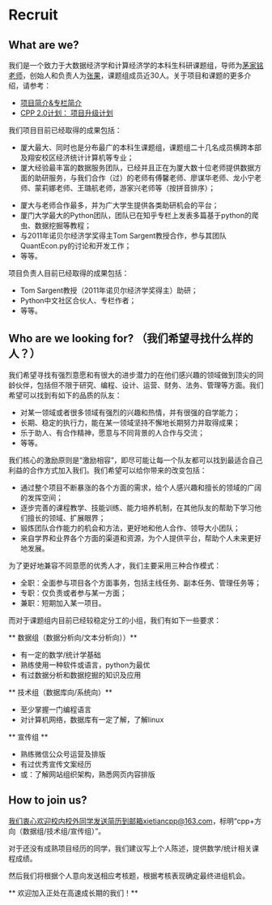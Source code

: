 # Recruit


## What are we?

我们是一个致力于大数据经济学和计算经济学的本科生科研课题组，导师为[茅家铭老师](http://wise.xmu.edu.cn/people/faculty/600cf256_34ab_465b_8f60_d7a15bf56934.html)，创始人和负责人为[张果](http://zhangguo.me)，课题组成员近30人。关于项目和课题的更多介绍，请参考：
- [项目简介&专栏简介](https://zhuanlan.zhihu.com/p/21331379)
- [CPP 2.0计划： 项目升级计划](https://zhuanlan.zhihu.com/p/23572506?refer=xmucpp)


我们项目目前已经取得的成果包括：
<!--审核和揣摩一下用词-->
- 厦大最大、同时也是分布最广的本科生课题组，课题组二十几名成员横跨本部及翔安校区经济统计计算机等专业；
- 厦大经验最丰富的数据服务团队，已经并且正在为厦大数十位老师提供数据方面的助研服务，与我们合作（过）的老师有傅馨老师、廖谋华老师、龙小宁老师、蒙莉娜老师、王璐航老师，游家兴老师等（按拼音排序）；
<!--@吕昕补充一下老师名单-->
- 厦大与老师合作最多，并为广大学生提供各类助研机会的平台；
- 厦门大学最大的Python团队，团队已在知乎专栏上发表多篇基于python的爬虫、数据挖掘等教程；
- 与2011年诺贝尔经济学奖得主Tom Sargent教授合作，参与其团队QuantEcon.py的讨论和开发工作；
- 等等。



项目负责人目前已经取得的成果包括：
- Tom Sargent教授（2011年诺贝尔经济学奖得主）助研；
- Python中文社区合伙人、专栏作者；
- 等等。




## Who are we looking for? （我们希望寻找什么样的人？）

<!--We are seeking for peers who has strong willingness and great pontential of improvement to be the top in their field of interest, including research, coding, design, operation, finance, legal, management, etc. We hope to find excellent peers with quality as follows:-->

我们希望寻找有强烈意愿和有很大的进步潜力的在他们感兴趣的领域做到顶尖的同龄伙伴，包括但不限于研究、编程、设计、运营、财务、法务、管理等方面。我们希望可以找到有如下的品质的队友：

- 对某一领域或者很多领域有强烈的兴趣和热情，并有很强的自学能力；
- 长期、稳定的执行力，能在某一领域坚持不懈地长期努力并取得成果；
- 乐于助人、有合作精神，愿意与不同背景的人合作与交流；
- 等等。


我们核心的激励原则是“激励相容”，即尽可能让每一个队友都可以找到最适合自己利益的合作方式加入我们。我们希望可以给你带来的改变包括：

- 通过整个项目不断暴涨的各个方面的需求，给个人感兴趣和擅长的领域的广阔的发挥空间；
- 逐步完善的课程教学、技能训练、能力培养机制，在其他队友的帮助下学习他们擅长的领域、扩展眼界；
- 锻炼团队合作能力的机会和方法，更好地和他人合作、领导大小团队；
- 来自学界和业界各个方面的渠道和资源，为个人提供平台，帮助个人未来更好地发展。


为了更好地兼容不同意愿的优秀人才，我们主要采用三种合作模式：

- 全职：全面参与项目各个方面事务，包括主线任务、副本任务、管理任务等；
- 专职：仅负责或者参与某一方面；
- 兼职：短期加入某一项目。

而对于课题组内目前已经较稳定分工的小组，我们有如下一些要求：

** 数据组（数据分析向/文本分析向））**
- 有一定的数学/统计学基础
- 熟练使用一种软件或语言，python为最优
- 有过数据分析和数据挖掘的知识及应用

** 技术组（数据库向/系统向）**
- 至少掌握一门编程语言
- 对计算机网络，数据库有一定了解，了解linux

** 宣传组 **
- 熟练微信公众号运营及排版
- 有过优秀宣传文案经历
- 或：了解网站组织架构，熟悉网页内容排版




## How to join us?

我们衷心欢迎校内校外同学发送简历到邮箱xietiancpp@163.com，标明“cpp+方向（数据组/技术组/宣传组）”。

对于还没有成熟项目经历的同学，我们建议写上个人陈述，提供数学/统计相关课程成绩。

然后我们将根据个人意向发送相应考核题，根据考核表现确定最终进组机会。

** 欢迎加入正处在高速成长期的我们！**
